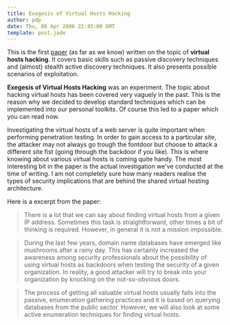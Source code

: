 ```yaml
---
title: Exegesis of Virtual Hosts Hacking
author: pdp
date: Thu, 06 Apr 2006 22:45:00 GMT
template: post.jade
---
```


This is the first [paper](/files/2006/04/exegesis-of-virtual-hosts-hacking.pdf) (as far as we know) written on the topic of **virtual hosts hacking**. It covers basic skills such as passive discovery techniques and (almost) stealth active discovery techniques. It also presents possible scenarios of exploitation.

**Exegesis of Virtual Hosts Hacking** was an experiment. The topic about hacking virtual hosts has been covered very vaguely in the past. This is the reason why we decided to develop standard techniques which can be implemented into our personal toolkits. Of course this led to a paper which you can read now.

Investigating the virtual hosts of a web server is quite important when performing penetration testing. In order to gain access to a particular site, the attacker may not always go trough the fontdoor but choose to attack a different site fist (going through the backdoor if you like). This is where knowing about various virtual hosts is coming quite handy. The most interesting bit in the paper is the actual investigation we've conducted at the time of writing. I am not completely sure how many readers realise the types of security implications that are behind the shared virtual hosting architecture.

Here is a excerpt from the paper:

> There is a lot that we can say about finding virtual hosts from a given IP address. Sometimes this task is straightforward, other times a bit of thinking is required. However, in general it is not a mission impossible.

> During the last few years, domain name databases have emerged like mushrooms after a rainy day. This has certainly increased the awareness among security professionals about the possibility of using virtual hosts as backdoors when testing the security of a given organization. In reality, a good attacker will try to break into your organization by knocking on the not-so-obvious doors.

> The process of getting all valuable virtual hosts usually falls into the passive, enumeration gathering practices and it is based on querying databases from the public sector. However, we will also look at some active enumeration techniques for finding virtual hosts.
